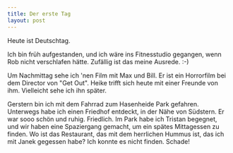 ```yaml
---
title: Der erste Tag
layout: post
---
```


Heute ist Deutschtag.

Ich bin früh aufgestanden, und ich wäre ins Fitnesstudio gegangen, wenn Rob nicht verschlafen hätte. Zufällig ist das meine Ausrede. :-) 

Um Nachmittag sehe ich 'nen Film mit Max und Bill. Er ist ein Horrorfilm bei dem Director von "Get Out". Heike trifft sich heute mit einer Freunde von ihm. Vielleicht sehe ich ihn später.

Gerstern bin ich mit dem Fahrrad zum Hasenheide Park gefahren. Unterwegs habe ich einen Friedhof entdeckt, in der Nähe von Südstern. Er war sooo schön und ruhig. Friedlich. Im Park habe ich Tristan begegnet, und wir haben eine Spaziergang gemacht, um ein spätes Mittagessen zu finden. Wo ist das Restaurant, das mit dem herrlichen Hummus ist, das ich mit Janek gegessen habe? Ich konnte es nicht finden. Schade!
